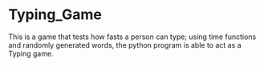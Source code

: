 # Typing_Game
This is a game that tests how fasts a person can type;  using time functions and randomly generated words, the python program is able to act as a Typing game. 
